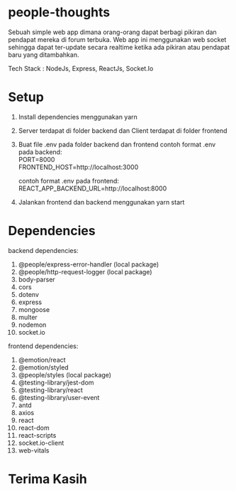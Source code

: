 # people-thoughts

Sebuah simple web app dimana orang-orang dapat berbagi pikiran dan pendapat mereka di forum terbuka. 
Web app ini menggunakan web socket sehingga dapat ter-update secara realtime ketika ada pikiran atau pendapat baru yang ditambahkan. 

Tech Stack : NodeJs, Express, ReactJs, Socket.Io

# Setup

1. Install dependencies menggunakan yarn
2. Server terdapat di folder backend dan Client terdapat di folder frontend
3. Buat file .env pada folder backend dan frontend
    contoh format .env pada backend:\
    PORT=8000\
    FRONTEND_HOST=http://localhost:3000
    
    contoh format .env pada frontend:\
    REACT_APP_BACKEND_URL=http://localhost:8000
4. Jalankan frontend dan backend menggunakan yarn start

# Dependencies
backend dependencies: 
1. @people/express-error-handler (local package)
2. @people/http-request-logger (local package)
3. body-parser
4. cors
5. dotenv
6. express
7. mongoose
8. multer
9. nodemon
10. socket.io

frontend dependencies:
1. @emotion/react
2. @emotion/styled
3. @people/styles (local package)
4. @testing-library/jest-dom
5. @testing-library/react
6. @testing-library/user-event
7. antd
8. axios
9. react
10. react-dom
11. react-scripts
12. socket.io-client
13. web-vitals

# Terima Kasih
